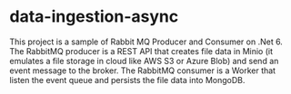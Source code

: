 # data-ingestion-async
This project is a sample of Rabbit MQ Producer and Consumer on .Net 6.
The RabbitMQ producer is a REST API that creates file data in Minio (it emulates a file storage in cloud like AWS S3 or Azure Blob) and send an event message to the broker.
The RabbitMQ consumer is a Worker that listen the event queue and persists the file data into MongoDB.
